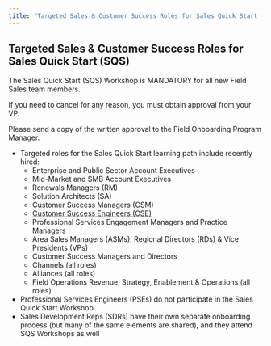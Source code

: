 ```yaml
---
title: "Targeted Sales & Customer Success Roles for Sales Quick Start (SQS)"
---
```


## Targeted Sales & Customer Success Roles for Sales Quick Start (SQS)

The Sales Quick Start (SQS) Workshop is MANDATORY for all new Field Sales team members.

If you need to cancel for any reason, you must obtain approval from your VP.

Please send a copy of the written approval to the Field Onboarding Program Manager.

- Targeted roles for the Sales Quick Start learning path include recently hired:
  - Enterprise and Public Sector Account Executives
  - Mid-Market and SMB Account Executives
  - Renewals Managers (RM)
  - Solution Architects (SA)
  - Customer Success Managers (CSM)
  - [Customer Success Engineers (CSE)](/handbook/customer-success/csm/segment/cse/cse-tm-onboarding/)
  - Professional Services Engagement Managers and Practice Managers
  - Area Sales Managers (ASMs), Regional Directors (RDs) & Vice Presidents (VPs)
  - Customer Success Managers and Directors
  - Channels (all roles)
  - Alliances (all roles)
  - Field Operations Revenue, Strategy, Enablement & Operations (all roles)
- Professional Services Engineers (PSEs) do not participate in the Sales Quick Start Workshop
- Sales Development Reps (SDRs) have their own separate onboarding process (but many of the same elements are shared), and they attend SQS Workshops as well
